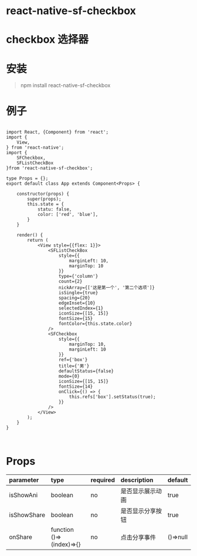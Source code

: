 # react-native-sf-checkbox

# checkbox 选择器

# 安装
> npm install react-native-sf-checkbox

# 例子
```

import React, {Component} from 'react';
import {
    View,
} from 'react-native';
import {
    SFCheckbox,
    SFListCheckBox
}from 'react-native-sf-checkbox';

type Props = {};
export default class App extends Component<Props> {

    constructor(props) {
        super(props);
        this.state = {
            statu: false,
            color: ['red', 'blue'],
        }
    }

    render() {
        return (
            <View style={{flex: 1}}>
                <SFListCheckBox
                    style={{
                        marginLeft: 10,
                        marginTop: 10
                    }}
                    type={'column'}
                    count={2}
                    nickArray={['这是第一个', '第二个选项']}
                    isSingle={true}
                    spacing={20}
                    edgeInset={10}
                    selectedIndex={1}
                    iconSize={[15, 15]}
                    fontSize={15}
                    fontColor={this.state.color}
                />
                <SFCheckbox
                    style={{
                        marginTop: 10,
                        marginLeft: 10
                    }}
                    ref={'box'}
                    title={'男'}
                    defaultStatus={false}
                    mode={0}
                    iconSize={[15, 15]}
                    fontSize={14}
                    onClick={() => {
                        this.refs['box'].setStatus(true);
                    }}
                />
            </View>
        );
    }
}



```

# Props
|  parameter  |  type  |  required  |   description  |  default  |
|:-----|:-----|:-----|:-----|:-----|
|isShowAni|boolean|no|是否显示展示动画|true|
|isShowShare|boolean|no|是否显示分享按钮|true|
|onShare|function<br>()=>(index)=>{}|no|点击分享事件|()=>null|
